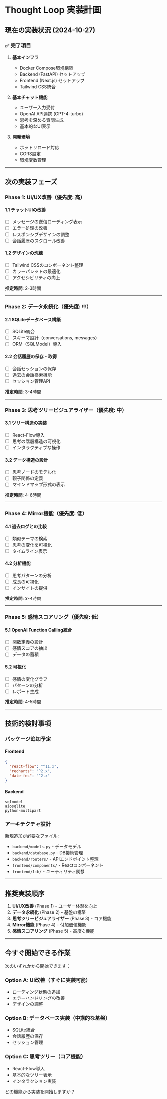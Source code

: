 # Thought Loop 実装計画

## 現在の実装状況 (2024-10-27)

### ✅ 完了項目

1. **基本インフラ**
   - Docker Compose環境構築
   - Backend (FastAPI) セットアップ
   - Frontend (Next.js) セットアップ
   - Tailwind CSS統合

2. **基本チャット機能**
   - ユーザー入力受付
   - OpenAI API連携 (GPT-4-turbo)
   - 思考を深める質問生成
   - 基本的なUI表示

3. **開発環境**
   - ホットリロード対応
   - CORS設定
   - 環境変数管理

---

## 次の実装フェーズ

### Phase 1: UI/UX改善（優先度: 高）

#### 1.1 チャットUIの改善
- [ ] メッセージの送信ローディング表示
- [ ] エラー処理の改善
- [ ] レスポンシブデザインの調整
- [ ] 会話履歴のスクロール改善

#### 1.2 デザインの洗練
- [ ] Tailwind CSSのコンポーネント整理
- [ ] カラーパレットの最適化
- [ ] アクセシビリティの向上

**推定時間**: 2-3時間

---

### Phase 2: データ永続化（優先度: 中）

#### 2.1 SQLiteデータベース構築
- [ ] SQLite統合
- [ ] スキーマ設計（conversations, messages）
- [ ] ORM（SQLModel）導入

#### 2.2 会話履歴の保存・取得
- [ ] 会話セッションの保存
- [ ] 過去の会話検索機能
- [ ] セッション管理API

**推定時間**: 3-4時間

---

### Phase 3: 思考ツリービジュアライザー（優先度: 中）

#### 3.1 ツリー構造の実装
- [ ] React-Flow導入
- [ ] 思考の階層構造の可視化
- [ ] インタラクティブな操作

#### 3.2 データ構造の設計
- [ ] 思考ノードのモデル化
- [ ] 親子関係の定義
- [ ] マインドマップ形式の表示

**推定時間**: 4-6時間

---

### Phase 4: Mirror機能（優先度: 低）

#### 4.1 過去ログとの比較
- [ ] 類似テーマの検索
- [ ] 思考の変化を可視化
- [ ] タイムライン表示

#### 4.2 分析機能
- [ ] 思考パターンの分析
- [ ] 成長の可視化
- [ ] インサイトの提供

**推定時間**: 3-4時間

---

### Phase 5: 感情スコアリング（優先度: 低）

#### 5.1 OpenAI Function Calling統合
- [ ] 関数定義の設計
- [ ] 感情スコアの抽出
- [ ] データの蓄積

#### 5.2 可視化
- [ ] 感情の変化グラフ
- [ ] パターンの分析
- [ ] レポート生成

**推定時間**: 4-5時間

---

## 技術的検討事項

### パッケージ追加予定

#### Frontend
```json
{
  "react-flow": "^11.x",
  "recharts": "^2.x",
  "date-fns": "^2.x"
}
```

#### Backend
```
sqlmodel
aiosqlite
python-multipart
```

### アーキテクチャ設計

新規追加が必要なファイル:
- `backend/models.py` - データモデル
- `backend/database.py` - DB接続管理
- `backend/routers/` - APIエンドポイント整理
- `frontend/components/` - Reactコンポーネント
- `frontend/lib/` - ユーティリティ関数

---

## 推奨実装順序

1. **UI/UX改善** (Phase 1) - ユーザー体験を向上
2. **データ永続化** (Phase 2) - 基盤の構築
3. **思考ツリービジュアライザー** (Phase 3) - コア機能
4. **Mirror機能** (Phase 4) - 付加価値機能
5. **感情スコアリング** (Phase 5) - 高度な機能

---

## 今すぐ開始できる作業

次のいずれかから開始できます：

### Option A: UI改善（すぐに実装可能）
- ローディング状態の追加
- エラーハンドリングの改善
- デザインの調整

### Option B: データベース実装（中期的な基盤）
- SQLite統合
- 会話履歴の保存
- セッション管理

### Option C: 思考ツリー（コア機能）
- React-Flow導入
- 基本的なツリー表示
- インタラクション実装

どの機能から実装を開始しますか？
